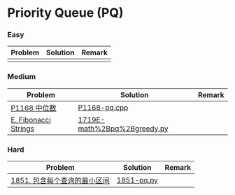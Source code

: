 # Priority Queue (PQ)

### Easy

| Problem | Solution | Remark |
| ------- | -------- | ------ |
|   |  |        |



### Medium

| Problem                                                      | Solution                                                     | Remark |
| ------------------------------------------------------------ | ------------------------------------------------------------ | ------ |
| [P1168 中位数](https://www.luogu.com.cn/problem/P1168) | [P1168-pq.cpp](https://github.com/chuzhumin98/PythonForMillions/blob/main/luogu/P1168-pq.cpp) |        |
| [E. Fibonacci Strings](https://codeforces.com/contest/1719/problem/E) | [1719E-math%2Bpq%2Bgreedy.py](https://github.com/chuzhumin98/PythonForMillions/blob/main/Codeforces/1719/1719E-math%2Bpq%2Bgreedy.py) | |



### Hard

| Problem | Solution | Remark |
| ------- | -------- | ------ |
| [1851. 包含每个查询的最小区间](https://leetcode.cn/problems/minimum-interval-to-include-each-query/) | [1851-pq.py](https://github.com/chuzhumin98/PythonForMillions/blob/main/LeetCode/1851-pq.py) |  |